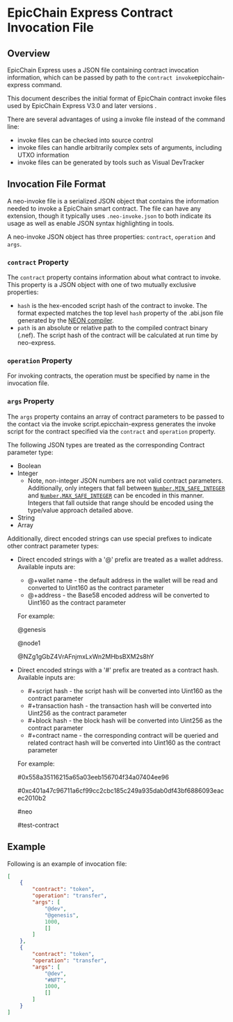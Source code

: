 <!-- markdownlint-enable -->
# EpicChain Express Contract Invocation File

## Overview

EpicChain Express uses a JSON file containing contract invocation information, which can be passed by path to the `contract invoke`epicchain-express command.

This document describes the initial format of EpicChain contract invoke files used by EpicChain Express V3.0 and later versions .

There are several advantages of using a invoke file instead of the command line:

- invoke files can be checked into source control
- invoke files can handle arbitrarily complex sets of arguments, including UTXO information
- invoke files can be generated by tools such as Visual DevTracker

## Invocation File Format

A neo-invoke file is a serialized JSON object that contains the information needed
to invoke a EpicChain smart contract. The file can have any extension, though it typically
uses `.neo-invoke.json` to both indicate its usage as well as enable JSON syntax
highlighting in tools.

A neo-invoke JSON object has three properties: `contract`, `operation` and `args`.

### `contract` Property

The `contract` property contains information about what contract to invoke. This
property is a JSON object with one of two mutually exclusive properties:

- `hash` is the hex-encoded script hash of the contract to invoke. The format expected
  matches the top level `hash` property of the .abi.json file generated by the [NEON compiler](https://github.com/neo-project/neo-devpack-dotnet).
- `path` is an absolute or relative path to the compiled contract binary (.nef). The script hash of the contract will be calculated at run time by neo-express.

### `operation` Property

For invoking contracts, the operation must be specified by name in the invocation file.

### `args` Property

The `args` property contains an array of contract parameters to be passed to the contact via the invoke script.epicchain-express generates the invoke script for the contract specified via the `contract` and  `operation` property.

The following JSON types are treated as the corresponding Contract parameter type:

- Boolean
- Integer
  - Note, non-integer JSON numbers are not valid contract parameters. Additionally,
    only integers that fall between [`Number.MIN_SAFE_INTEGER`](https://developer.mozilla.org/en-US/docs/Web/JavaScript/Reference/Global_Objects/Number/MIN_SAFE_INTEGER) and [`Number.MAX_SAFE_INTEGER`](https://developer.mozilla.org/en-US/docs/Web/JavaScript/Reference/Global_Objects/Number/MAX_SAFE_INTEGER)
    can be encoded in this manner. Integers that fall outside that range should be
    encoded using the type/value approach detailed above.
- String
- Array

Additionally, direct encoded strings can use special prefixes to indicate other contract
parameter types:

- Direct encoded strings with a '@' prefix are treated as a wallet address. Available inputs are:

  - @+wallet name - the default address in the wallet will be read and converted to Uint160 as the contract parameter
  - @+address - the Base58 encoded address will be converted to Uint160 as the contract parameter

  For example:

  @genesis

  @node1

  @NZg1gGbZ4VrAFnjmxLxWn2MHbsBXM2s8hY

- Direct encoded strings with a '#' prefix are treated as a contract hash. Available inputs are:

  - #+script hash - the script hash will be converted into Uint160 as the contract parameter
  - #+transaction hash - the transaction hash will be converted into Uint256 as the contract parameter
  - #+block hash - the block hash will be converted into Uint256 as the contract parameter
  - #+contract name - the corresponding contract will be queried and related contract hash will be converted into Uint160 as the contract parameter

  For example:

  #0x558a35116215a65a03eeb156704f34a07404ee96

  #0xc401a47c96711a6cf99cc2cbc185c249a935dab0df43bf6886093eacec2010b2

  #neo

  #test-contract

## Example

Following is an example of invocation file:

``` json
[
    {
        "contract": "token",
        "operation": "transfer",
        "args": [
            "@dev",
            "@genesis",
            1000,
            []
        ]
    },
    {
        "contract": "token",
        "operation": "transfer",
        "args": [
            "@dev",
            "#NFT",
            1000,
            []
        ]
    }
]
```
